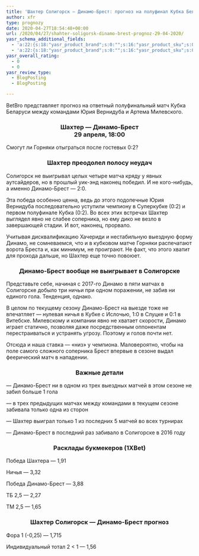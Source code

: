 ```yaml
---
title: 'Шахтер Солигорск — Динамо-Брест: прогноз на полуфинал Кубка Беларуси 29 апреля'
author: xfr
type: prognozy
date: 2020-04-27T18:54:48+00:00
url: /2020/04/27/shahter-soligorsk-dinamo-brest-prognoz-29-04-2020/
yasr_schema_additional_fields:
  - 'a:22:{s:18:"yasr_product_brand";s:0:"";s:16:"yasr_product_sku";s:0:"";s:37:"yasr_product_global_identifier_select";s:5:"gtin8";s:36:"yasr_product_global_identifier_value";s:0:"";s:18:"yasr_product_price";s:0:"";s:27:"yasr_product_price_currency";s:0:"";s:30:"yasr_product_price_valid_until";s:0:"";s:31:"yasr_product_price_availability";s:12:"Discontinued";s:22:"yasr_product_price_url";s:0:"";s:26:"yasr_localbusiness_address";s:0:"";s:29:"yasr_localbusiness_pricerange";s:0:"";s:28:"yasr_localbusiness_telephone";s:0:"";s:20:"yasr_recipe_cooktime";s:0:"";s:23:"yasr_recipe_description";s:0:"";s:20:"yasr_recipe_keywords";s:0:"";s:21:"yasr_recipe_nutrition";s:0:"";s:20:"yasr_recipe_preptime";s:0:"";s:26:"yasr_recipe_recipecategory";s:0:"";s:25:"yasr_recipe_recipecuisine";s:0:"";s:28:"yasr_recipe_recipeingredient";s:0:"";s:30:"yasr_recipe_recipeinstructions";s:0:"";s:17:"yasr_recipe_video";s:0:"";}'
  - 'a:22:{s:18:"yasr_product_brand";s:0:"";s:16:"yasr_product_sku";s:0:"";s:37:"yasr_product_global_identifier_select";s:5:"gtin8";s:36:"yasr_product_global_identifier_value";s:0:"";s:18:"yasr_product_price";s:0:"";s:27:"yasr_product_price_currency";s:0:"";s:30:"yasr_product_price_valid_until";s:0:"";s:31:"yasr_product_price_availability";s:12:"Discontinued";s:22:"yasr_product_price_url";s:0:"";s:26:"yasr_localbusiness_address";s:0:"";s:29:"yasr_localbusiness_pricerange";s:0:"";s:28:"yasr_localbusiness_telephone";s:0:"";s:20:"yasr_recipe_cooktime";s:0:"";s:23:"yasr_recipe_description";s:0:"";s:20:"yasr_recipe_keywords";s:0:"";s:21:"yasr_recipe_nutrition";s:0:"";s:20:"yasr_recipe_preptime";s:0:"";s:26:"yasr_recipe_recipecategory";s:0:"";s:25:"yasr_recipe_recipecuisine";s:0:"";s:28:"yasr_recipe_recipeingredient";s:0:"";s:30:"yasr_recipe_recipeinstructions";s:0:"";s:17:"yasr_recipe_video";s:0:"";}'
yasr_overall_rating:
  - 0
  - 0
yasr_review_type:
  - BlogPosting
  - BlogPosting

---
```

BetBro представляет прогноз на ответный полуфинальный матч Кубка Беларуси между командами Юрия Вернидуба и Артема Милевского.

<h3 style="text-align: center">
  <strong>Шахтер &#8212; Динамо-Брест</strong><br /> <strong>29 апреля, 18:00</strong>
</h3>

Смогут ли Горняки отыграться после гостевых 0:2?

<h3 style="text-align: center">
  <strong>Шахтер преодолел полосу неудач</strong>
</h3>

Солигорск не выигрывал целых четыре матча кряду у явных аутсайдеров, но в прошлый уик-энд наконец победил. И не кого-нибудь, а именно Динамо-Брест &#8212; 2:0.

Эта победа особенно ценна, ведь до этого подопечные Юрия Вернидуба последовательно уступили чемпиону в Суперкубке (0:2) и первом полуфинале Кубка (0:2). Во всех этих встречах Шахтер выглядел явно не слабее соперника, но ему дико не везло в завершающей стадии. И вот, наконец, прорвало.

Учитывая дисквалификацию Хачериди и нестабильную выездную форму Динамо, не сомневаемся, что и в кубковом матче Горняки распечатают ворота Бреста и, как минимум, не проиграют. Не факт, что этого хватит для прохода дальше, но Шахтер еще точно повоюет.

<h3 style="text-align: center">
  <strong>Динамо-Брест вообще не выигрывает в Солигорске</strong>
</h3>

Представьте себе, начиная с 2017-го Динамо в пяти матчах в Солигорске добыло три ничьи при одном поражении, не забив ни единого гола. Тенденция, однако.

В целом по текущему сезону Динамо-Брест на выезде тоже не впечатляет &#8212; нулевая ничья в Кубке с Ислочью, 1:0 в Слуцке и 0:1 в Витебске. Милевскому и компании явно не хватает скорости, Динамо играет статично, позволяя даже посредственным оппонентам перестраиваться и устранять угрозу. Поэтому и голов почти нет.

Отсюда и наша ставка &#8212; «низ» у чемпиона. Маловероятно, чтобы на поле самого сложного соперника Брест впервые в сезоне выдал феерический матч в нападении.

<h3 style="text-align: center">
  <strong>Важные детали</strong>
</h3>

&#8212; Динамо-Брест ни в одном из трех выездных матчей в этом сезоне не забил больше 1 гола

&#8212; в трех предыдущих матчах между командами в текущем сезоне забивала только одна из сторон

&#8212; Шахтер выиграл только 1 из последних 5 матчей во всех турнирах

&#8212; Динамо-Брест в последний раз забивало в Солигорске в 2016 году

<h3 style="text-align: center">
  <strong>Расклады букмекеров (1XBet)</strong>
</h3>

Победа Шахтера &#8212; 1,91

Ничья &#8212; 3,32

Победа Динамо-Брест &#8212; 3,88

ТБ 2,5 &#8212; 2,27

ТМ 2,5 &#8212; 1,65

<h3 style="text-align: center">
  Шахтер Солигорск &#8212; Динамо-Брест прогноз
</h3>

Фора 1 (-0,25) &#8212; 1,715

Индивидуальный тотал 2 < 1 &#8212; 1,56